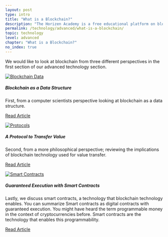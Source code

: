 ```yaml
---
layout: post
type: intro
title: "What is a Blockchain?"
description: "The Horizen Academy is a free educational platform on blockchain technology, cryptocurrency, and privacy. In this article, we compare blockchain from three different perspectives: a way to store data, a protocol to transfer value and programmable money."
permalink: /technology/advanced/what-is-a-blockchain/
topic: technology
level: advanced
chapter: "What is a Blockchain?"
no_index: true
---
```


We would like to look at blockchain from three different perspectives in the first section of our advanced technology section.

<div class="row mt-5">
    <div class="col-md-3">
        <a href="{{ site.baseurl }}{% post_url /technology/advanced/2021-01-02-blockchain-as-a-data-structure %}">
            <img src="/assets/post_files/technology/advanced/1.0-what-is-a-blockchain/data-structure.svg" alt="Blockchain Data" />
        </a>
    </div>
    <div class="col-md-9">
        <h5 class="intro-article-title">Blockchain as a Data Structure</h5>
        <p class="mb-1">
            First, from a computer scientists perspective looking at blockchain as a data structure.
        </p>
        <p class="mb-0">
            <a class="font-weight-bold" href="{{ site.baseurl }}{% post_url /technology/advanced/2021-01-02-blockchain-as-a-data-structure %}">Read Article</a>
        </p>
    </div>
</div>

<div class="row mt-5">
    <div class="col-md-3">
        <a href="{{ site.baseurl }}{% post_url /technology/advanced/2021-01-03-a-protocol-to-transfer-value %}">
            <img src="/assets/post_files/technology/advanced/1.0-what-is-a-blockchain/value-transfer.svg" alt="Protocols" />
        </a>
    </div>
    <div class="col-md-9">
        <h5 class="intro-article-title">A Protocol to Transfer Value</h5>
        <p class="mb-1">
            Second, from a more philosophical perspective; reviewing the implications of blockchain technology used for value transfer.
        </p>
        <p class="mb-0">
            <a class="font-weight-bold" href="{{ site.baseurl }}{% post_url /technology/advanced/2021-01-03-a-protocol-to-transfer-value %}">Read Article</a>
        </p>
    </div>
</div>

<div class="row mt-5">
    <div class="col-md-3">
        <a href="{{ site.baseurl }}{% post_url /technology/advanced/2021-01-04-guaranteed-execution-with-smart-contracts %}">
            <img src="/assets/post_files/technology/advanced/1.0-what-is-a-blockchain/smart-contracts.svg" alt="Smart Contracts" />
        </a>
    </div>
    <div class="col-md-9">
        <h5 class="intro-article-title">Guaranteed Execution with Smart Contracts</h5>
        <p class="mb-1">
            Lastly, we discuss smart contracts, a technology that blockchain technology enables. You can summarize Smart contracts as digital contracts with guaranteed execution. You might have heard the term programmable money in the context of cryptocurrencies before. Smart contracts are the technology that enables this programmability.
        </p>
        <p class="mb-0">
            <a class="font-weight-bold" href="{{ site.baseurl }}{% post_url /technology/advanced/2021-01-04-guaranteed-execution-with-smart-contracts %}">Read Article</a>
        </p>
    </div>
</div>

